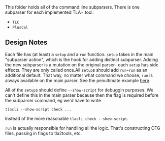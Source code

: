 This folder holds all of the command line subparsers. There is one subparser for each implemented TLA+ tool:

* `TLC`
* `PlusCal`

## Design Notes

Each file has (at least) a `setup` and a `run` function. `setup` takes in the main "subparser action", which is the hook for adding distinct subparser. Adding the new subparser is a mutation on the original parser- each `setup` has side effects. They are only called once.All `setup`s should add `run=run` as an additional default. That way, no matter what command we choose, `run` is always available on the main parser. See the penultimate example [here](https://docs.python.org/3/library/argparse.html#argparse.ArgumentParser.add_subparsers).

All of the `setup`s should define `--show-script` for debuggin purposes. We can't define this in the main parser because then the flag is required before the subparser command, eg we'd have to write

```
tlacli --show-script check ...
```

Instead of the more reasonable `tlacli check --show-script`.

`run` is actually responsible for handling all the logic. That's constructing CFG files, passing in flags to tla2tools, etc. 
